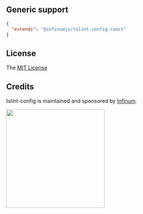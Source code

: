 ## Generic support

```json
{
  "extends": "@infinumjs/tslint-config-react"
}
```

## License

The [MIT License](LICENSE)

## Credits

tslint-config is maintained and sponsored by
[Infinum](http://www.infinum.co).

<img src="https://infinum.co/infinum.png" width="264">